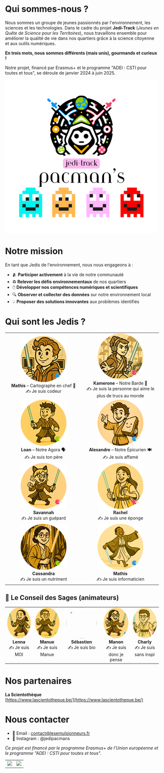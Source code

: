 # Qui sommes-nous ?

Nous sommes un groupe de jeunes passionnés par l'environnement, les sciences et les technologies. Dans le cadre du projet **Jedi-Track** (*Jeunes en Quête de Science pour les Territoires*), nous travaillons ensemble pour améliorer la qualité de vie dans nos quartiers grâce à la science citoyenne et aux outils numériques.

**En trois mots, nous sommes différents (mais unis), gourmands et curieux !**

Notre projet, financé par Erasmus+ et le programme "ADEI : CSTI pour toutes et tous", se déroule de janvier 2024 à juin 2025.

<img src="Images/JEDI-TRACK%20(2).png" alt="JEDI-TRACK logo ou visuel">

# Notre mission

En tant que Jedis de l'environnement, nous nous engageons à :

- 🫂 **Participer activement** à la vie de notre communauté
- ♻️ **Relever les défis environnementaux** de nos quartiers
- 🖱️ **Développer nos compétences numériques et scientifiques**
- 🔍 **Observer et collecter des données** sur notre environnement local
- 💡 **Proposer des solutions innovantes** aux problèmes identifiés

# Qui sont les Jedis ?

<table>
  <tr>
    <td align="center" width="300">
      <img src="Trombinoscope/Mathis.png?raw=true" height="150"/><br>
      <strong>Mathis</strong> – Cartographe en chef 🧭<br>✍️ Je suis codeur
    </td>
    <td align="center" width="300">
      <img src="Trombinoscope/Kamerone.png?raw=true" height="150"/><br>
      <strong>Kamerone</strong> – Notre Barde 🎤<br>✍️ Je suis la personne qui aime le plus de trucs au monde
    </td>
  </tr>
  <tr>
    <td align="center" width="300">
      <img src="Trombinoscope/Loan.png?raw=true" height="150"/><br>
      <strong>Loan</strong> – Notre Agora 🗣️<br>✍️ Je suis ton père
    </td>
    <td align="center" width="300">
      <img src="Trombinoscope/Alexandre.png?raw=true" height="150"/><br>
      <strong>Alexandre</strong> – Notre Épicurien 🍽️<br>✍️ Je suis affamé
    </td>
  </tr>
  <tr>
    <td align="center" width="300">
      <img src="Trombinoscope/Savannah.png?raw=true" height="150"/><br>
      <strong>Savannah</strong><br>✍️ Je suis un guépard
    </td>
    <td align="center" width="300">
      <img src="Trombinoscope/Rachel.png?raw=true" height="150"/><br>
      <strong>Rachel</strong><br>✍️ Je suis une éponge
    </td>
  </tr>
  <tr>
    <td align="center" width="300">
      <img src="Trombinoscope/Cassandra.png?raw=true" height="150"/><br>
      <strong>Cassandra</strong><br>✍️ Je suis un nutriment
    </td>
    <td align="center" width="300">
      <img src="Trombinoscope/Mathis_2.png?raw=true" height="150"/><br>
      <strong>Mathis</strong><br>✍️ Je suis informaticien
    </td>
  </tr>
</table>

## 🧙 Le Conseil des Sages (animateurs)

<table>
  <tr>
    <td align="center" valign="top" width="160">
      <img src="Trombinoscope/Lenna.png?raw=true" width="100" height="100" style="border-radius:50%; object-fit:cover;"/><br>
      <strong>Lenna</strong><br>✍️ Je suis MOI
    </td>
    <td align="center" valign="top" width="160">
      <img src="Trombinoscope/Manue.png?raw=true" width="100" height="100" style="border-radius:50%; object-fit:cover;"/><br>
      <strong>Manue</strong><br>✍️ Je suis Manue
    </td>
    <td align="center" valign="top" width="160">
      <img src="Trombinoscope/S%C3%A9bastien.png?raw=true" width="100" height="100" style="border-radius:50%; object-fit:cover;"/><br>
      <strong>Sébastien</strong><br>✍️ Je suis bio
    </td>
    <td align="center" valign="top" width="160">
      <img src="Trombinoscope/Manon.png?raw=true" width="100" height="100" style="border-radius:50%; object-fit:cover;"/><br>
      <strong>Manon</strong><br>✍️ Je suis donc je pense
    </td>
    <td align="center" valign="top" width="160">
      <img src="Trombinoscope/Charly.png?raw=true" width="100" height="100" style="border-radius:50%; object-fit:cover;"/><br>
      <strong>Charly</strong><br>✍️ Je suis sans inspi
    </td>
  </tr>
</table>

# Nos partenaires
**La Scientothèque**  
[https://www.lascientotheque.be/](https://www.lascientotheque.be/)  

# Nous contacter

- 📧 Email : contact@lesemulsionneurs.fr
- 📱 Instagram : @jedipacmans

*Ce projet est financé par le programme Erasmus+ de l'Union européenne et le programme "ADEI : CSTI pour toutes et tous".*

<table>
  <tr>
    <td align="center">
      <img src="https://www.erasmusplus-fr.be/fileadmin/_processed_/a/a/csm_FR_Cofinance_par_l_Union_europeenne_PANTONE_f492e64842.png" height="100"/>
    </td>
    <td align="center">
      <img src="https://www.agenda-2030.fr/IMG/jpg/logo_na_horiz_quadri_2019.jpg" height="100"/>
    </td>
  </tr>
</table>
